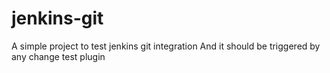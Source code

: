 # jenkins-git
A simple project to test jenkins git integration
And it should be triggered by any change 
test plugin
